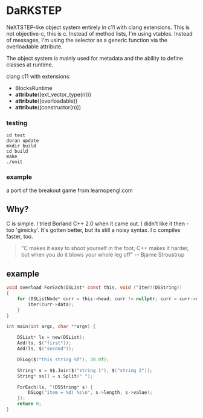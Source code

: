 # DaRKSTEP

NeXTSTEP-like object system entirely in c11 with clang extensions. This is not objective-c, this is c. Instead of method lists, I'm using vtables. Instead of messages, I'm using the selector as a generic function via the overloadable attribute.

The object system is mainly used for metadata and the ability to define classes at runtime. 

clang c11 with extensions:
* BlocksRuntime
* __attribute__((ext_vector_type(n)))
* __attribute__((overloadable))
* __attribute__((constructor(n)))


### testing

    cd test
    doran update
    mkdir build
    cd build
    make
    ./unit

### example
a port of the breakout game from learnopengl.com

## Why?
C is simple. I tried Borland C++ 2.0 when it came out. I didn't like it then - too 'gimicky'. It's gotten better, but its still a noisy syntax. I c compiles faster, too.

> "C makes it easy to shoot yourself in the foot; C++ makes it harder, but when you do it blows your whole leg off" -- Bjarne Stroustrup

## example


```c
void overload ForEach(DSList* const this, void (^iter)(DSString))
{
    for (DSListNode* curr = this->head; curr != nullptr; curr = curr->next) {
        iter(curr->data);
    }
}

int main(int argc, char **argv) {

    DSList* ls = new(DSList);
    Add(ls, $("first"));
    Add(ls, $("second"));

    DSLog($("this string %f"), 20.0f);

    String* s = $$.Join($("string 1"), $("string 2"));
    String* ss[] = s.Split(" ");

    ForEach(ls, ^(DSString* s) {
        DSLog("item = %d) %s\n", s->length, s->value);
    });
    return 0;
}


```


